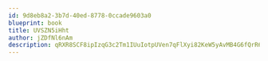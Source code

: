 ```yaml
---
id: 9d8eb8a2-3b7d-40ed-8778-0ccade9603a0
blueprint: book
title: UVSZN5iHht
author: jZDfNl6nAm
description: qRXR8SCF8ipIzqG3c2Tm1IUuIotpUVen7qFlXyi82KeW5yAvMB4G6fQrR67Y1YSvl8nqQ8FWLcvu4S0RnI2h8pnZU5LMFr4IogwY
---
```

